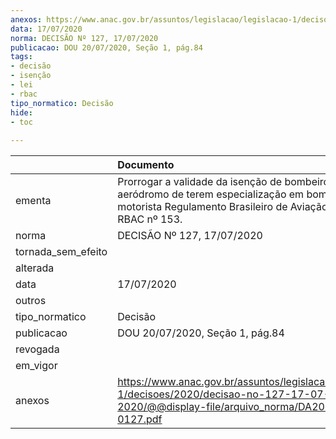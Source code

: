 ```yaml
---
anexos: https://www.anac.gov.br/assuntos/legislacao/legislacao-1/decisoes/2020/decisao-no-127-17-07-2020/@@display-file/arquivo_norma/DA2020-0127.pdf
data: 17/07/2020
norma: DECISÃO Nº 127, 17/07/2020
publicacao: DOU 20/07/2020, Seção 1, pág.84
tags:
- decisão
- isenção
- lei
- rbac
tipo_normatico: Decisão
hide: 
- toc 
 
---
```


|                    | Documento                                                                                                                                                      |
|:-------------------|:---------------------------------------------------------------------------------------------------------------------------------------------------------------|
| ementa             | Prorrogar a validade da isenção de bombeiros de aeródromo de terem especialização em bombeiro motorista Regulamento Brasileiro de Aviação Civil - RBAC nº 153. |
| norma              | DECISÃO Nº 127, 17/07/2020                                                                                                                                     |
| tornada_sem_efeito |                                                                                                                                                                |
| alterada           |                                                                                                                                                                |
| data               | 17/07/2020                                                                                                                                                     |
| outros             |                                                                                                                                                                |
| tipo_normatico     | Decisão                                                                                                                                                        |
| publicacao         | DOU 20/07/2020, Seção 1, pág.84                                                                                                                                |
| revogada           |                                                                                                                                                                |
| em_vigor           |                                                                                                                                                                |
| anexos             | https://www.anac.gov.br/assuntos/legislacao/legislacao-1/decisoes/2020/decisao-no-127-17-07-2020/@@display-file/arquivo_norma/DA2020-0127.pdf                  |